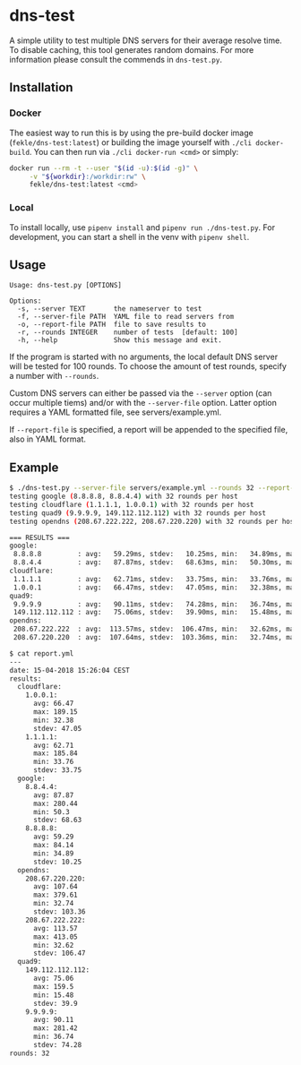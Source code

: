 # dns-test

A simple utility to test multiple DNS servers for their average resolve time.
To disable caching, this tool generates random domains. For more information please consult the commends in `dns-test.py`.

## Installation

### Docker
The easiest way to run this is by using the pre-build docker image (`fekle/dns-test:latest`) or building the 
image yourself with `./cli docker-build`. You can then run via `./cli docker-run <cmd>` or simply:
```bash
docker run --rm -t --user "$(id -u):$(id -g)" \
     -v "${workdir}:/workdir:rw" \
     fekle/dns-test:latest <cmd>
```
### Local
To install locally, use `pipenv install` and `pipenv run ./dns-test.py`.
For development, you can start a shell in the venv with `pipenv shell`.

## Usage
```
Usage: dns-test.py [OPTIONS]

Options:
  -s, --server TEXT       the nameserver to test
  -f, --server-file PATH  YAML file to read servers from
  -o, --report-file PATH  file to save results to
  -r, --rounds INTEGER    number of tests  [default: 100]
  -h, --help              Show this message and exit.
```

If the program is started with no arguments, the local default DNS server will be tested for 100 rounds.
To choose the amount of test rounds, specify a number with `--rounds`.

Custom DNS servers can either be passed via the `--server` option (can occur multiple tiems) and/or with
the `--server-file` option. Latter option requires a YAML formatted file, see servers/example.yml.

If `--report-file` is specified, a report will be appended to the specified file, also in YAML format.


## Example
```bash
$ ./dns-test.py --server-file servers/example.yml --rounds 32 --report-file report.yml
testing google (8.8.8.8, 8.8.4.4) with 32 rounds per host
testing cloudflare (1.1.1.1, 1.0.0.1) with 32 rounds per host
testing quad9 (9.9.9.9, 149.112.112.112) with 32 rounds per host
testing opendns (208.67.222.222, 208.67.220.220) with 32 rounds per host

=== RESULTS ===
google:
 8.8.8.8         : avg:   59.29ms, stdev:   10.25ms, min:   34.89ms, max:   84.14ms
 8.8.4.4         : avg:   87.87ms, stdev:   68.63ms, min:   50.30ms, max:  280.44ms
cloudflare:
 1.1.1.1         : avg:   62.71ms, stdev:   33.75ms, min:   33.76ms, max:  185.84ms
 1.0.0.1         : avg:   66.47ms, stdev:   47.05ms, min:   32.38ms, max:  189.15ms
quad9:
 9.9.9.9         : avg:   90.11ms, stdev:   74.28ms, min:   36.74ms, max:  281.42ms
 149.112.112.112 : avg:   75.06ms, stdev:   39.90ms, min:   15.48ms, max:  159.50ms
opendns:
 208.67.222.222  : avg:  113.57ms, stdev:  106.47ms, min:   32.62ms, max:  413.05ms
 208.67.220.220  : avg:  107.64ms, stdev:  103.36ms, min:   32.74ms, max:  379.61ms

$ cat report.yml
---
date: 15-04-2018 15:26:04 CEST
results:
  cloudflare:
    1.0.0.1:
      avg: 66.47
      max: 189.15
      min: 32.38
      stdev: 47.05
    1.1.1.1:
      avg: 62.71
      max: 185.84
      min: 33.76
      stdev: 33.75
  google:
    8.8.4.4:
      avg: 87.87
      max: 280.44
      min: 50.3
      stdev: 68.63
    8.8.8.8:
      avg: 59.29
      max: 84.14
      min: 34.89
      stdev: 10.25
  opendns:
    208.67.220.220:
      avg: 107.64
      max: 379.61
      min: 32.74
      stdev: 103.36
    208.67.222.222:
      avg: 113.57
      max: 413.05
      min: 32.62
      stdev: 106.47
  quad9:
    149.112.112.112:
      avg: 75.06
      max: 159.5
      min: 15.48
      stdev: 39.9
    9.9.9.9:
      avg: 90.11
      max: 281.42
      min: 36.74
      stdev: 74.28
rounds: 32
```